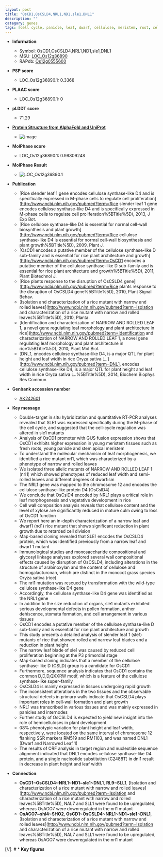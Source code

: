 ```yaml
---
layout: post
title: "OsCD1,OsCSLD4,NRL1,ND1,sle1,DNL1"
description: ""
category: genes
tags: [cell cycle, panicle, leaf, dwarf, cellulose, meristem, root, cell wall, vegetative, pollen, growth, culm, stem, stomata, height, architecture, cell division, anther]
---
```


* **Information**  
    + Symbol: OsCD1,OsCSLD4,NRL1,ND1,sle1,DNL1  
    + MSU: [LOC_Os12g36890](http://rice.plantbiology.msu.edu/cgi-bin/ORF_infopage.cgi?orf=LOC_Os12g36890)  
    + RAPdb: [Os12g0555600](http://rapdb.dna.affrc.go.jp/viewer/gbrowse_details/irgsp1?name=Os12g0555600)  

* **PSP score**  
    + LOC_Os12g36890.1: 0.3368 

* **PLAAC score**  
    + LOC_Os12g36890.1: 0 

* **pLDDT score**
    + 71.29

* **[Protein Structure from AlphaFold and UniProt](https://www.uniprot.org/uniprotkb/Q2QNS6/entry#structure)**
    + ![image](https://ricepsp.github.io/images/Q2/AF-Q2QNS6-F1.png)

* **MolPhase score**
    + LOC_Os12g36890.1: 0.98809248

* **MolPhase Result**
    + ![LOC_Os12g36890.1](https://304243504.github.io/Pictures/LOC_Os12g/LOC_Os12g36890.1.png)

* **Publication**  
    + [Rice slender leaf 1 gene encodes cellulose synthase-like D4 and is specifically expressed in M-phase cells to regulate cell proliferation](http://www.ncbi.nlm.nih.gov/pubmed?term=Rice slender leaf 1 gene encodes cellulose synthase-like D4 and is specifically expressed in M-phase cells to regulate cell proliferation%5BTitle%5D), 2013, J Exp Bot.
    + [Rice cellulose synthase-like D4 is essential for normal cell-wall biosynthesis and plant growth](http://www.ncbi.nlm.nih.gov/pubmed?term=Rice cellulose synthase-like D4 is essential for normal cell-wall biosynthesis and plant growth%5BTitle%5D), 2009, Plant J.
    + [OsCD1 encodes a putative member of the cellulose synthase-like D sub-family and is essential for rice plant architecture and growth](http://www.ncbi.nlm.nih.gov/pubmed?term=OsCD1 encodes a putative member of the cellulose synthase-like D sub-family and is essential for rice plant architecture and growth%5BTitle%5D), 2011, Plant Biotechnol J.
    + [Rice plants response to the disruption of OsCSLD4 gene](http://www.ncbi.nlm.nih.gov/pubmed?term=Rice plants response to the disruption of OsCSLD4 gene%5BTitle%5D), 2010, Plant Signal Behav.
    + [Isolation and characterization of a rice mutant with narrow and rolled leaves](http://www.ncbi.nlm.nih.gov/pubmed?term=Isolation and characterization of a rice mutant with narrow and rolled leaves%5BTitle%5D), 2010, Planta.
    + [Identification and characterization of NARROW AND ROLLED LEAF 1, a novel gene regulating leaf morphology and plant architecture in rice](http://www.ncbi.nlm.nih.gov/pubmed?term=Identification and characterization of NARROW AND ROLLED LEAF 1, a novel gene regulating leaf morphology and plant architecture in rice%5BTitle%5D), 2010, Plant Mol Biol.
    + [DNL1, encodes cellulose synthase-like D4, is a major QTL for plant height and leaf width in rice Oryza sativa L..](http://www.ncbi.nlm.nih.gov/pubmed?term=DNL1, encodes cellulose synthase-like D4, is a major QTL for plant height and leaf width in rice Oryza sativa L..%5BTitle%5D), 2014, Biochem Biophys Res Commun.

* **Genbank accession number**  
    + [AK242601](http://www.ncbi.nlm.nih.gov/nuccore/AK242601)

* **Key message**  
    + Double-target in situ hybridization and quantitative RT-PCR analyses revealed that SLE1 was expressed specifically during the M-phase of the cell cycle, and suggested that the cell-cycle regulation was altered in sle1 mutants
    + Analysis of OsCD1 promoter with GUS fusion expression shows that OsCD1 exhibits higher expression in young meristem tissues such as fresh roots, young panicle and stem apical meristem
    + To understand the molecular mechanism of leaf morphogenesis, we identified a rice mutant nrl1, which was characterized by a phenotype of narrow and rolled leaves
    + We isolated three allelic mutants of NARROW AND ROLLED LEAF 1 (nrl1) which showed phenotypes of reduced leaf width and semi-rolled leaves and different degrees of dwarfism
    + The NRL1 gene was mapped to the chromosome 12 and encodes the cellulose synthase-like protein D4 (OsCslD4)
    + We conclude that OsCslD4 encoded by NRL1 plays a critical role in leaf morphogenesis and vegetative development in rice
    + Cell wall composition analysis reveals that cellulose content and the level of xylose are significantly reduced in mature culm owing to loss of OsCD1 function
    + We report here an in-depth characterization of a narrow leaf and dwarf1 (nd1) rice mutant that shows significant reduction in plant growth due to retarded cell division
    + Map-based cloning revealed that SLE1 encodes the OsCSLD4 protein, which was identified previously from a narrow leaf and dwarf 1 mutant
    + Immunological studies and monosaccharide compositional and glycosyl linkage analyses explored several wall compositional effects caused by disruption of OsCSLD4, including alterations in the structure of arabinoxylan and the content of cellulose and homogalacturonan, which are distinct in the monocot grass species Oryza sativa (rice)
    + The nrl1 mutation was rescued by transformation with the wild-type cellulose synthase-like D4 gene
    + Accordingly, the cellulose synthase-like D4 gene was identified as the NRL1 gene
    + In addition to the size reduction of organs, sle1 mutants exhibited serious developmental defects in pollen formation, anther dehiscence, stomata formation, and cell arrangement in various tissues
    + OsCD1 encodes a putative member of the cellulose synthase-like D sub-family and is essential for rice plant architecture and growth
    + This study presents a detailed analysis of slender leaf 1 (sle1) mutants of rice that showed rolled and narrow leaf blades and a reduction in plant height
    + The narrow leaf blade of sle1 was caused by reduced cell proliferation beginning at the P3 primordial stage
    + Map-based cloning indicates that a member of the cellulose synthase-like D (CSLD) group is a candidate for OsCD1
    + Furthermore, sequence analysis indicates that OsCD1 contains the common D,D,D,QXXRW motif, which is a feature of the cellulose synthase-like super-family
    + OsCSLD4 is mainly expressed in tissues undergoing rapid growth
    + The inconsistent alterations in the two tissues and the observable structural defects in primary walls indicate that OsCSLD4 plays important roles in cell-wall formation and plant growth
    + NRL1 was transcribed in various tissues and was mainly expressed in panicles and internodes
    + Further study of OsCSLD4 is expected to yield new insight into the role of hemicelluloses in plant development
    + 08% phenotypic variation for plant height and leaf width, respectively, were located on the same interval of chromosome 12 flanking SSR markers RM519 and RM1103, and was named DNL1 (Dwarf and Narrowed Leaf 1)
    + The results of ORF analysis in target region and nucleotide sequence alignment indicated that DNL1 encodes cellulose synthase-like D4 protein, and a single nucleotide substitution (C2488T) in dnl1 result in decrease in plant height and leaf width

* **Connection**  
    + __OsCD1~OsCSLD4~NRL1~ND1~sle1~DNL1__, __RL9~SLL1__, [Isolation and characterization of a rice mutant with narrow and rolled leaves](http://www.ncbi.nlm.nih.gov/pubmed?term=Isolation and characterization of a rice mutant with narrow and rolled leaves%5BTitle%5D), NAL7 and SLL1 were found to be upregulated, whereas OsAGO7 were downregulated in the nrl1 mutant
    + __OsAGO7~shl4~SHO2__, __OsCD1~OsCSLD4~NRL1~ND1~sle1~DNL1__, [Isolation and characterization of a rice mutant with narrow and rolled leaves](http://www.ncbi.nlm.nih.gov/pubmed?term=Isolation and characterization of a rice mutant with narrow and rolled leaves%5BTitle%5D), NAL7 and SLL1 were found to be upregulated, whereas OsAGO7 were downregulated in the nrl1 mutant

[//]: # * **Key figures**  


